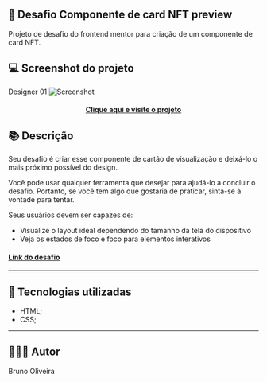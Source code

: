 ## 📝 Desafio Componente de card NFT preview 
Projeto de desafio do frontend mentor para criação de um componente de card NFT.

## 💻 Screenshot do projeto

Designer 01
![Screenshot](../assets/images/desktop-preview-04.jpg)

<h4 align="center"><a href="https://brunooliveira16.github.io/frontend-mentor-newbie/src/PROJETO-03_NFT_preview_card/index.html" target="_blank">Clique aqui e visite o projeto</a></h4>

## 📚 Descrição
Seu desafio é criar esse componente de cartão de visualização e deixá-lo o mais próximo possível do design.

Você pode usar qualquer ferramenta que desejar para ajudá-lo a concluir o desafio. Portanto, se você tem algo que gostaria de praticar, sinta-se à vontade para tentar.

Seus usuários devem ser capazes de:

- Visualize o layout ideal dependendo do tamanho da tela do dispositivo
- Veja os estados de foco e foco para elementos interativos

<h4><a href="https://www.frontendmentor.io/challenges/nft-preview-card-component-SbdUL_w0U" target="_blank">Link do desafio</a></h4>

---

## 💼 Tecnologias utilizadas
- HTML;
- CSS;

---

## 🙋🏻‍♂️ Autor

Bruno Oliveira
